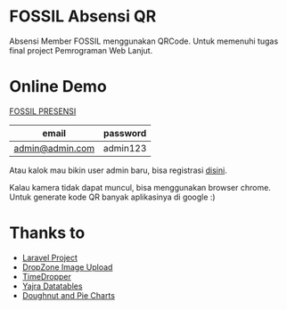 # FOSSIL Absensi QR

Absensi Member FOSSIL menggunakan QRCode.
Untuk memenuhi tugas final project Pemrograman Web Lanjut.

# Online Demo
[FOSSIL PRESENSI](https://fossil.tux.co.id)

| email        | password           |
| ------------- |:-------------:|
| admin@admin.com      | admin123 |

Atau kalok mau bikin user admin baru, bisa registrasi [disini](https://fossil.tux.co.id/register).

Kalau kamera tidak dapat muncul, bisa menggunakan browser chrome. Untuk generate kode QR banyak aplikasinya di google :)


# Thanks to
* [Laravel Project](https://github.com/laravel/laravel)
* [DropZone Image Upload](https://github.com/codingo-me/dropzone-laravel-image-upload)
* [TimeDropper](https://felicegattuso.com/projects/timedropper/)
* [Yajra Datatables](https://github.com/yajra/laravel-datatables)
* [Doughnut and Pie Charts](https://www.chartjs.org/docs/latest/charts/doughnut.html)

